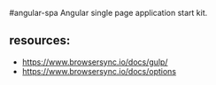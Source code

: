 #angular-spa
Angular single page application start kit.



## resources:
+ https://www.browsersync.io/docs/gulp/
+ https://www.browsersync.io/docs/options
